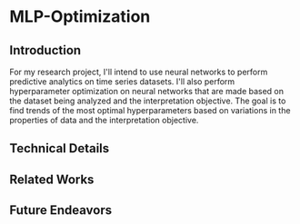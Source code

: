# MLP-Optimization

## Introduction

For my research project, I'll intend to use neural networks to perform predictive analytics on time series datasets. I'll 
also perform hyperparameter optimization on neural networks that are made based on the dataset being analyzed and the 
interpretation objective. The goal is to find trends of the most optimal hyperparameters based on variations in the 
properties of data and the interpretation objective.

## Technical Details

## Related Works

## Future Endeavors
